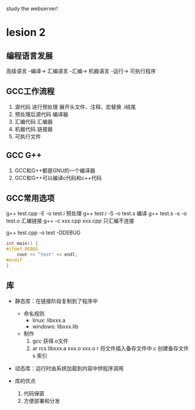 study the webserver!

# lesion 2

## 编程语言发展
高级语言 -编译-> 汇编语言 -汇编-> 机器语言 -运行-> 可执行程序

## GCC工作流程
1. 源代码 进行预处理 展开头文件、注释、宏替换 .i结尾
2. 预处理后源代码 编译器
3. 汇编代码 汇编器
4. 机器代码 链接器
5. 可执行文件


## GCC G++
1. GCC和G++都是GNU的一个编译器
2. GCC和G++可以编译c代码和c++代码

## GCC常用选项
g++ test.cpp -E -o test.i 预处理
g++ test.i -S -o test.s 编译
g++ test.s -s -o test.o 汇编链接
g++ -c xxx.cpp xxx.cpp 只汇编不连接

g++ test.cpp -o test -DDEBUG
```c++
int main() {
#ifdef DEBUG
    cout << "test" << endl;
#endif
}
```

## 库
- 静态库：在链接阶段复制到了程序中
    - 命名规则 
        - linux: libxxx.a
        - windows: libxxx.lib
    - 制作
        1. gcc 获得.o文件
        2. ar rcs libxxx.a xxx.o xxx.o
            r 将文件插入备存文件中
            c 创建备存文件
            s 索引


- 动态库：运行时由系统加载到内容中供程序调用
- 库的优点
    1. 代码保密
    2. 方便部署和分发

